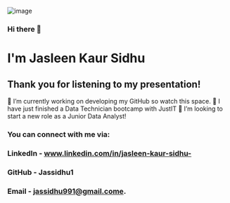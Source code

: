 ![image](https://github.com/Jassidhu1/Jasleen-Sidhu/assets/156096791/c98b1e10-a1b7-4854-a76f-1102fa808e9f)

### Hi there 👋
# I'm Jasleen Kaur Sidhu

## Thank you for listening to my presentation!
🔭 I’m currently working on developing my GitHub so watch this space.
🌱 I have just finished a Data Technician bootcamp with JustIT 
🤔 I’m looking to start a new role as a Junior Data Analyst!

### You can connect with me via:
### LinkedIn - www.linkedin.com/in/jasleen-kaur-sidhu-
### GitHub - Jassidhu1
### Email - jassidhu991@gmail.come.
